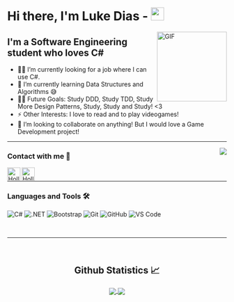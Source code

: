 # Hi there, I'm Luke Dias - <img width="30px" src="https://media.tenor.com/images/3b388fe03da271d2674faf85eb7c3fcd/tenor.gif" />

<img align="right" alt="GIF" height="160px" src="https://media.giphy.com/media/du3J3cXyzhj75IOgvA/giphy.gif" />

## I'm a Software Engineering student who loves C#

- 👨‍💻 I’m currently looking for a job where I can use C#.
- 🌱 I’m currently learning Data Structures and Algorithms 😅
- 💪🏼 Future Goals: Study DDD, Study TDD, Study More Design Patterns, Study, Study and Study! <3
- ⚡ Other Interests: I love to read and to play videogames!
- 👯 I’m looking to collaborate on anything! But I would love a Game Development project!

---

<img align="right" src="http://estruyf-github.azurewebsites.net/api/VisitorHit?user=HollowLukeDias&repo=HollowLukedias&countColorcountColor&countColor=%237B1E7B"/>

### Contact with me 📝

[<img align="left" alt="HollowWizard | LinkedIn" height="30px" src="https://www.flaticon.com/svg/static/icons/svg/725/725337.svg"/>][linkedin]
[<img align="left" alt="HollowWizard | Instagram" height="30px" src="https://image.flaticon.com/icons/svg/725/725278.svg" />][instagram]

<br />

---

### Languages and Tools 🛠 

![C#](https://img.shields.io/badge/-C%23-purple)
![.NET](https://img.shields.io/badge/-.NET-blue)
![Bootstrap](https://img.shields.io/badge/-Bootstrap-563D7C?style=flat-square&logo=Bootstrap)
![Git](https://img.shields.io/badge/-Git-%23F05032?style=flat-square&logo=git&logoColor=%23ffffff)
![GitHub](https://img.shields.io/badge/-GitHub-181717?style=flat-square&logo=github)
![VS Code](http://img.shields.io/badge/-VS%20Code-007ACC?style=flat-square&logo=visual-studio-code&logoColor=ffffff)

<br/>

---

<br/>

  <h2 align="center"> Github Statistics 📈 </h2>
  
  <div align="center"> 
     <a href="">
      <img align="center" src="https://github-readme-stats.vercel.app/api?username=HollowLukeDias&show_icons=true&theme=radical" />
    </a>
    <a href="">
      <img align="center" src="https://github-readme-stats.vercel.app/api/top-langs/?username=HollowLukeDias&theme=react&line_height=40&hide=css"/>
    </a>
</div

<br/>

[instagram]: https://www.instagram.com/ged_fenrirluke/
[linkedin]: https://www.linkedin.com/in/lucasdiasufrj/
